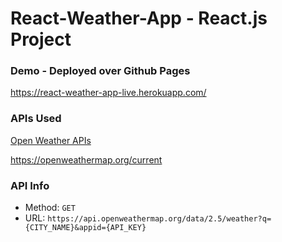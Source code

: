 # React-Weather-App - React.js Project

### Demo - Deployed over Github Pages 
https://react-weather-app-live.herokuapp.com/

### APIs Used
[Open Weather APIs](https://openweathermap.org/)

https://openweathermap.org/current

### API Info
* Method: `GET`
* URL: `https://api.openweathermap.org/data/2.5/weather?q={CITY_NAME}&appid={API_KEY}`

